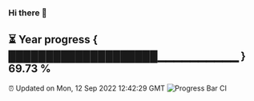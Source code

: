 ### Hi there 👋
⏳ Year progress { ████████████████████▁▁▁▁▁▁▁▁▁▁ } 69.73 %
---
⏰ Updated on Mon, 12 Sep 2022 12:42:29 GMT
![Progress Bar CI](https://github.com/liununu/liununu/workflows/Progress%20Bar%20CI/badge.svg)
